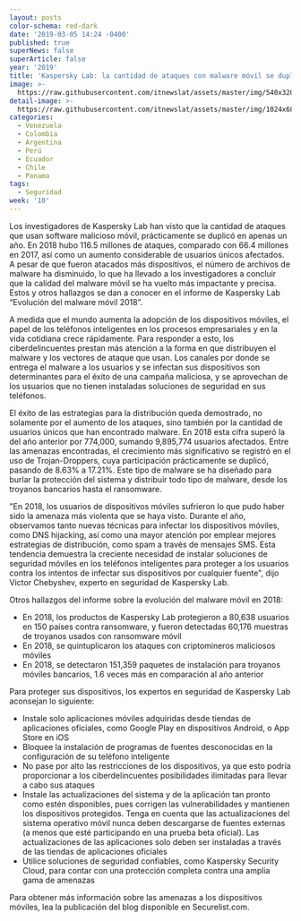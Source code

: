 ```yaml
---
layout: posts
color-schema: red-dark
date: '2019-03-05 14:24 -0400'
published: true
superNews: false
superArticle: false
year: '2019'
title: 'Kaspersky Lab: la cantidad de ataques con malware móvil se duplicó en 2018 '
image: >-
  https://raw.githubusercontent.com/itnewslat/assets/master/img/540x320/Virus-Android-p.jpg
detail-image: >-
  https://raw.githubusercontent.com/itnewslat/assets/master/img/1024x680/Virus-Android-g.jpg
categories:
  - Venezuela
  - Colombia
  - Argentina
  - Perú
  - Ecuador
  - Chile
  - Panama
tags:
  - Seguridad
week: '10'
---
```

Los investigadores de Kaspersky Lab han visto que la cantidad de ataques que usan software malicioso móvil, prácticamente se duplicó en apenas un año. En 2018 hubo 116.5 millones de ataques, comparado con 66.4 millones en 2017, así como un aumento considerable de usuarios únicos afectados. A pesar de que fueron atacados más dispositivos, el número de archivos de malware ha disminuido, lo que ha llevado a los investigadores a concluir que la calidad del malware móvil se ha vuelto más impactante y precisa. Estos y otros hallazgos se dan a conocer en el informe de Kaspersky Lab “Evolución del malware móvil 2018”.  

A medida que el mundo aumenta la adopción de los dispositivos móviles, el papel de los teléfonos inteligentes en los procesos empresariales y en la vida cotidiana crece rápidamente. Para responder a esto, los ciberdelincuentes prestan más atención a la forma en que distribuyen el malware y los vectores de ataque que usan. Los canales por donde se entrega el malware a los usuarios y se infectan sus dispositivos son determinantes para el éxito de una campaña maliciosa, y se aprovechan de los usuarios que no tienen instaladas soluciones de seguridad en sus teléfonos.
  
El éxito de las estrategias para la distribución queda demostrado, no solamente por el aumento de los ataques, sino también por la cantidad de usuarios únicos que han encontrado malware. En 2018 esta cifra superó la del año anterior por 774,000, sumando 9,895,774 usuarios afectados. Entre las amenazas encontradas, el crecimiento más significativo se registró en el uso de Trojan-Droppers, cuya participación prácticamente se duplicó, pasando de 8.63% a 17.21%. Este tipo de malware se ha diseñado para burlar la protección del sistema y distribuir todo tipo de malware, desde los troyanos bancarios hasta el ransomware. 

"En 2018, los usuarios de dispositivos móviles sufrieron lo que pudo haber sido la amenaza más violenta que se haya visto. Durante el año, observamos tanto nuevas técnicas para infectar los dispositivos móviles, como DNS hijacking, así como una mayor atención por emplear mejores estrategias de distribución, como spam a través de mensajes SMS. Esta tendencia demuestra la creciente necesidad de instalar soluciones de seguridad móviles en los teléfonos inteligentes para proteger a los usuarios contra los intentos de infectar sus dispositivos por cualquier fuente", dijo Viсtor Chebyshev, experto en seguridad de Kaspersky Lab.  

Otros hallazgos del informe sobre la evolución del malware móvil en 2018:

- En 2018, los productos de Kaspersky Lab protegieron a 80,638 usuarios en 150 países contra ransomware, y fueron detectadas 60,176 muestras de troyanos usados con ransomware móvil
- En 2018, se quintuplicaron los ataques con criptomineros maliciosos móviles 
- En 2018, se detectaron 151,359 paquetes de instalación para troyanos móviles bancarios, 1.6 veces más en comparación al año anterior

Para proteger sus dispositivos, los expertos en seguridad de Kaspersky Lab aconsejan lo siguiente:

- Instale solo aplicaciones móviles adquiridas desde tiendas de aplicaciones oficiales, como Google Play en dispositivos Android, o App Store en iOS
- Bloquee la instalación de programas de fuentes desconocidas en la configuración de su teléfono inteligente
- No pase por alto las restricciones de los dispositivos, ya que esto podría proporcionar a los ciberdelincuentes posibilidades ilimitadas para llevar a cabo sus ataques
- Instale las actualizaciones del sistema y de la aplicación tan pronto como estén disponibles, pues corrigen las vulnerabilidades y mantienen los dispositivos protegidos. Tenga en cuenta que las actualizaciones del sistema operativo móvil nunca deben descargarse de fuentes externas (a menos que esté participando en una prueba beta oficial). Las actualizaciones de las aplicaciones solo deben ser instaladas a través de las tiendas de aplicaciones oficiales
- Utilice soluciones de seguridad confiables, como Kaspersky Security Cloud, para contar con una protección completa contra una amplia gama de amenazas

Para obtener más información sobre las amenazas a los dispositivos móviles, lea la publicación del blog disponible en Securelist.com.
